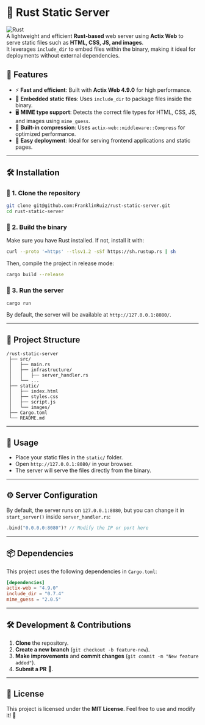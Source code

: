 # 🚀 Rust Static Server

![Rust](https://img.shields.io/badge/Rust-Actix-blue?style=for-the-badge&logo=rust)  
A lightweight and efficient **Rust-based** web server using **Actix Web** to serve static files such as **HTML, CSS, JS, and images**.  
It leverages `include_dir` to embed files within the binary, making it ideal for deployments without external dependencies.

## 📌 Features
- ⚡ **Fast and efficient**: Built with **Actix Web 4.9.0** for high performance.
- 📂 **Embedded static files**: Uses `include_dir` to package files inside the binary.
- 🖥️ **MIME type support**: Detects the correct file types for HTML, CSS, JS, and images using `mime_guess`.
- 🔄 **Built-in compression**: Uses `actix-web::middleware::Compress` for optimized performance.
- 🔧 **Easy deployment**: Ideal for serving frontend applications and static pages.

---

## 🛠️ Installation

### 🔹 1. Clone the repository
```sh
git clone git@github.com:FranklinRuiz/rust-static-server.git
cd rust-static-server
```

### 🔹 2. Build the binary
Make sure you have Rust installed. If not, install it with:
```sh
curl --proto '=https' --tlsv1.2 -sSf https://sh.rustup.rs | sh
```
Then, compile the project in release mode:
```sh
cargo build --release
```

### 🔹 3. Run the server
```sh
cargo run
```
By default, the server will be available at `http://127.0.0.1:8080/`.

---

## 📁 Project Structure

```
/rust-static-server
 ├── src/
 │   ├── main.rs
 │   ├── infrastructure/
 │   │   ├── server_handler.rs
 │   └── ...
 ├── static/
 │   ├── index.html
 │   ├── styles.css
 │   ├── script.js
 │   └── images/
 ├── Cargo.toml
 └── README.md
```

---

## 🚀 Usage
- Place your static files in the `static/` folder.
- Open `http://127.0.0.1:8080/` in your browser.
- The server will serve the files directly from the binary.

---

## ⚙️ Server Configuration
By default, the server runs on `127.0.0.1:8080`, but you can change it in `start_server()` inside `server_handler.rs`:

```rust
.bind("0.0.0.0:8080")? // Modify the IP or port here
```

---

## 📦 Dependencies
This project uses the following dependencies in `Cargo.toml`:

```toml
[dependencies]
actix-web = "4.9.0"
include_dir = "0.7.4"
mime_guess = "2.0.5"
```

---

## 🛠️ Development & Contributions
1. **Clone** the repository.
2. **Create a new branch** (`git checkout -b feature-new`).
3. **Make improvements** and **commit changes** (`git commit -m "New feature added"`).
4. **Submit a PR** 🚀.

---

## 📜 License
This project is licensed under the **MIT License**. Feel free to use and modify it! 🎉

